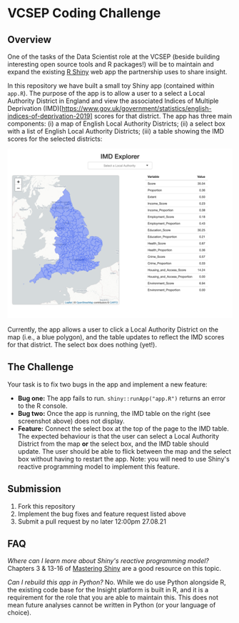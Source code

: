 # VCSEP Coding Challenge

## Overview
One of the tasks of the Data Scientist role at the VCSEP (beside building interesting open source tools and R packages!) will be to maintain and expand the existing [R Shiny](https://shiny.rstudio.com/) web app the partnership uses to share insight.

In this repository we have built a small toy Shiny app (contained within `app.R`). The purpose of the app is to allow a user to a select a Local Authority District in England and view the associated Indices of Multiple Deprivation (IMD)[https://www.gov.uk/government/statistics/english-indices-of-deprivation-2019] scores for that district. The app has three main components: (i) a map of English Local Authority Districts; (ii) a select box with a list of English Local Authority Districts; (iii) a table showing the IMD scores for the selected districts:

<img src='app-screenshot.png' align="centre"/>

Currently, the app allows a user to click a Local Authority District on the map (i.e., a blue polygon), and the table updates to reflect the IMD scores for that district. The select box does nothing (yet!).

## The Challenge
Your task is to fix two bugs in the app and implement a new feature:
- **Bug one:** The app fails to run. `shiny::runApp("app.R")` returns an error to the R console.
- **Bug two:** Once the app is running, the IMD table on the right (see screenshot above) does not display.
- **Feature:** Connect the select box at the top of the page to the IMD table. The expected behaviour is that the user can select a Local Authority District from the map **or** the select box, and the IMD table should update. The user should be able to flick between the map and the select box without having to restart the app. Note: you will need to use Shiny's reactive programming model to implement this feature.

## Submission
1. Fork this repository
2. Implement the bug fixes and feature request listed above
3. Submit a pull request by no later 12:00pm 27.08.21

## FAQ
*Where can I learn more about Shiny's reactive programming model?*
Chapters 3 & 13-16 of [Mastering Shiny](https://mastering-shiny.org/) are a good resource on this topic.

*Can I rebuild this app in Python?*
No. While we do use Python alongside R, the existing code base for the Insight platform is built in R, and it is a requirement for the role that you are able to maintain this. This does not mean future analyses cannot be written in Python (or your language of choice).